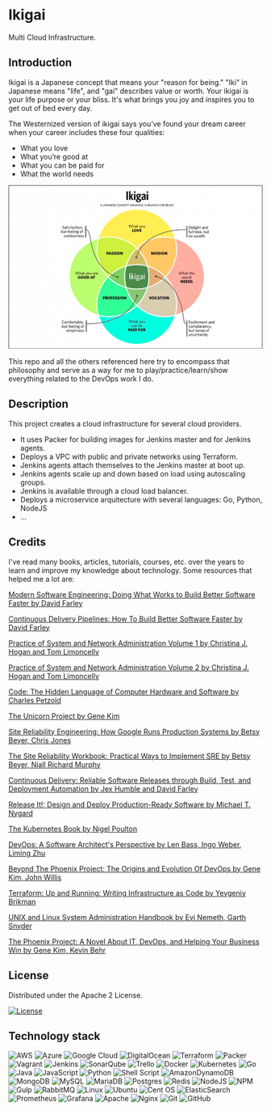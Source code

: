 # Ikigai

Multi Cloud Infrastructure.


## Introduction

Ikigai is a Japanese concept that means your "reason for being." "Iki" in Japanese means "life", and "gai" describes value or worth. Your ikigai is your life purpose or your bliss. It's what brings you joy and inspires you to get out of bed every day.

The Westernized version of ikigai says you’ve found your dream career when your career includes these four qualities:

- What you love
- What you’re good at
- What you can be paid for
- What the world needs

![Alt text](ikigai.png)


This repo and all the others referenced here try to encompass that philosophy and serve as a way for me to play/practice/learn/show everything related to the DevOps work I do.


## Description

This project creates a cloud infrastructure for several cloud providers.

- It uses Packer for building images for Jenkins master and for Jenkins agents.
- Deploys a VPC with public and private networks using Terraform.
- Jenkins agents attach themselves to the Jenkins master at boot up.
- Jenkins agents scale up and down based on load using autoscaling groups.
- Jenkins is available through a cloud load balancer.
- Deploys a microservice arquitecture with several languages: Go, Python, NodeJS
- ...


## Credits


I've read many books, articles, tutorials, courses, etc. over the years to learn and improve my knowledge about technology.
Some resources that helped me a lot are:


[Modern Software Engineering: Doing What Works to Build Better Software Faster by David Farley](https://www.amazon.co.uk/gp/product/B09GG6XKS4/ref=x_gr_bb_amazon?ie=UTF8&tag=x_gr_bb_amazon-21&linkCode=as2&camp=1634&creative=6738)

[Continuous Delivery Pipelines: How To Build Better Software Faster by David Farley](https://www.amazon.co.uk/gp/product/B096YGZVZ9/ref=x_gr_bb_amazon?ie=UTF8&tag=x_gr_bb_amazon-21&linkCode=as2&camp=1634&creative=6738)

[Practice of System and Network Administration Volume 1 by Christina J. Hogan and Tom Limoncelly](https://www.amazon.co.uk/Practice-System-Network-Administration-Enterprise-ebook/dp/B01MFCSNQZ/ref=sr_1_2?crid=3G3MWUR5BGIIT&keywords=practice+of+Cloud+System+Administration+volume+1&qid=1694258973&sprefix=practice+of+cloud+system+administration+volume+1%2Caps%2C109&sr=8-2)

[Practice of System and Network Administration Volume 2 by Christina J. Hogan and Tom Limoncelly](https://www.amazon.co.uk/Practice-Cloud-System-Administration-Practices-ebook/dp/B00N7N2CRQ/ref=sr_1_17?keywords=cloud+engineering&qid=1694258924&sprefix=cloud+engine%2Caps%2C125&sr=8-17)

[Code: The Hidden Language of Computer Hardware and Software by Charles Petzold](https://www.amazon.co.uk/gp/product/B0B123P5GV/ref=x_gr_bb_amazon?ie=UTF8&tag=x_gr_bb_amazon-21&linkCode=as2&camp=1634&creative=6738)

[The Unicorn Project by Gene Kim](https://www.amazon.co.uk/gp/product/1942788762/ref=x_gr_bb_amazon?ie=UTF8&tag=x_gr_bb_amazon-21&linkCode=as2&camp=1634&creative=6738)

[Site Reliability Engineering: How Google Runs Production Systems by Betsy Beyer, Chris Jones](https://www.amazon.co.uk/gp/product/B01DCPXKZ6/ref=x_gr_bb_amazon?ie=UTF8&tag=x_gr_bb_amazon-21&linkCode=as2&camp=1634&creative=6738)

[The Site Reliability Workbook: Practical Ways to Implement SRE by Betsy Beyer, Niall Richard Murphy](https://www.amazon.co.uk/gp/product/1492029505/ref=x_gr_bb_amazon?ie=UTF8&tag=x_gr_bb_amazon-21&linkCode=as2&camp=1634&creative=6738)

[Continuous Delivery: Reliable Software Releases through Build, Test, and Deployment Automation by Jex Humble and David Farley](https://www.amazon.co.uk/Continuous-Delivery-Deployment-Automation-Addison-Wesley-ebook/dp/B003YMNVC0/ref=sr_1_1?keywords=continuous+delivery+dave+farley&qid=1694258848&sprefix=continous+del%2Caps%2C114&sr=8-1)

[Release It!: Design and Deploy Production-Ready Software by Michael T. Nygard](https://www.amazon.co.uk/gp/product/0978739213/ref=x_gr_bb_amazon?ie=UTF8&tag=x_gr_bb_amazon-21&linkCode=as2&camp=1634&creative=6738)

[The Kubernetes Book by Nigel Poulton](https://www.amazon.co.uk/Kubernetes-Book-Version-November-2018-ebook/dp/B072TS9ZQZ/ref=sr_1_3?crid=XHDVEYEZDZHB&keywords=kubernetes&qid=1694258881&sprefix=kuben%2Caps%2C150&sr=8-3)

[DevOps: A Software Architect's Perspective by Len Bass, Ingo Weber, Liming Zhu](https://www.amazon.co.uk/gp/product/B00XCF9VCI/ref=x_gr_bb_amazon?ie=UTF8&tag=x_gr_bb_amazon-21&linkCode=as2&camp=1634&creative=6738)

[Beyond The Phoenix Project: The Origins and Evolution Of DevOps by Gene Kim, John Willis](https://www.amazon.co.uk/gp/product/B079V4YRG1/ref=x_gr_bb_amazon?ie=UTF8&tag=x_gr_bb_amazon-21&linkCode=as2&camp=1634&creative=6738)

[Terraform: Up and Running: Writing Infrastructure as Code by Yevgeniy Brikman](https://www.amazon.co.uk/Terraform-Up-Running-Yevgeniy-Brikman-ebook/dp/B0BFVT6XS4/ref=tmm_kin_swatch_0?_encoding=UTF8&qid=1694353112&sr=8-1)

[UNIX and Linux System Administration Handbook by Evi Nemeth, Garth Snyder](https://www.amazon.co.uk/UNIX-Linux-System-Administration-Handbook-ebook/dp/B075MK6LZ7/ref=sr_1_1?keywords=UNIX+and+Linux+System+Administration+Handbook&qid=1694353184&s=books&sr=1-1)

[The Phoenix Project: A Novel About IT, DevOps, and Helping Your Business Win by Gene Kim, Kevin Behr](https://www.amazon.co.uk/gp/product/0988262592/ref=x_gr_bb_amazon?ie=UTF8&tag=x_gr_bb_amazon-21&linkCode=as2&camp=1634&creative=6738)

## License


Distributed under the Apache 2 License.


[![License](https://img.shields.io/badge/License-Apache_2.0-blue.svg)](https://opensource.org/licenses/Apache-2.0)


## Technology stack


![AWS](https://img.shields.io/badge/AWS-%23FF9900.svg?style=for-the-badge&logo=amazon-aws&logoColor=white)
![Azure](https://img.shields.io/badge/azure-%230072C6.svg?style=for-the-badge&logo=microsoftazure&logoColor=white)
![Google Cloud](https://img.shields.io/badge/GoogleCloud-%234285F4.svg?style=for-the-badge&logo=google-cloud&logoColor=white)
![DigitalOcean](https://img.shields.io/badge/DigitalOcean-%230167ff.svg?style=for-the-badge&logo=digitalOcean&logoColor=white)
![Terraform](https://img.shields.io/badge/terraform-%235835CC.svg?style=for-the-badge&logo=terraform&logoColor=white)
![Packer](https://img.shields.io/badge/packer-%23E7EEF0.svg?style=for-the-badge&logo=packer&logoColor=%2302A8EF)
![Vagrant](https://img.shields.io/badge/vagrant-%231563FF.svg?style=for-the-badge&logo=vagrant&logoColor=white)
![Jenkins](https://img.shields.io/badge/jenkins-%232C5263.svg?style=for-the-badge&logo=jenkins&logoColor=white)
![SonarQube](https://img.shields.io/badge/SonarQube-black?style=for-the-badge&logo=sonarqube&logoColor=4E9BCD)
![Trello](https://img.shields.io/badge/Trello-%23026AA7.svg?style=for-the-badge&logo=Trello&logoColor=white)
![Docker](https://img.shields.io/badge/docker-%230db7ed.svg?style=for-the-badge&logo=docker&logoColor=white)
![Kubernetes](https://img.shields.io/badge/kubernetes-%23326ce5.svg?style=for-the-badge&logo=kubernetes&logoColor=white)
![Go](https://img.shields.io/badge/go-%2300ADD8.svg?style=for-the-badge&logo=go&logoColor=white)
![Java](https://img.shields.io/badge/java-%23ED8B00.svg?style=for-the-badge&logo=openjdk&logoColor=white)
![JavaScript](https://img.shields.io/badge/javascript-%23323330.svg?style=for-the-badge&logo=javascript&logoColor=%23F7DF1E)
![Python](https://img.shields.io/badge/python-3670A0?style=for-the-badge&logo=python&logoColor=ffdd54)
![Shell Script](https://img.shields.io/badge/shell_script-%23121011.svg?style=for-the-badge&logo=gnu-bash&logoColor=white)
![AmazonDynamoDB](https://img.shields.io/badge/Amazon%20DynamoDB-4053D6?style=for-the-badge&logo=Amazon%20DynamoDB&logoColor=white)
![MongoDB](https://img.shields.io/badge/MongoDB-%234ea94b.svg?style=for-the-badge&logo=mongodb&logoColor=white)
![MySQL](https://img.shields.io/badge/mysql-%2300f.svg?style=for-the-badge&logo=mysql&logoColor=white)
![MariaDB](https://img.shields.io/badge/MariaDB-003545?style=for-the-badge&logo=mariadb&logoColor=white)
![Postgres](https://img.shields.io/badge/postgres-%23316192.svg?style=for-the-badge&logo=postgresql&logoColor=white)
![Redis](https://img.shields.io/badge/redis-%23DD0031.svg?style=for-the-badge&logo=redis&logoColor=white)
![NodeJS](https://img.shields.io/badge/node.js-6DA55F?style=for-the-badge&logo=node.js&logoColor=white)
![NPM](https://img.shields.io/badge/NPM-%23CB3837.svg?style=for-the-badge&logo=npm&logoColor=white)
![Gulp](https://img.shields.io/badge/GULP-%23CF4647.svg?style=for-the-badge&logo=gulp&logoColor=white)
![RabbitMQ](https://img.shields.io/badge/Rabbitmq-FF6600?style=for-the-badge&logo=rabbitmq&logoColor=white)
![Linux](https://img.shields.io/badge/Linux-FCC624?style=for-the-badge&logo=linux&logoColor=black)
![Ubuntu](https://img.shields.io/badge/Ubuntu-E95420?style=for-the-badge&logo=ubuntu&logoColor=white)
![Cent OS](https://img.shields.io/badge/cent%20os-002260?style=for-the-badge&logo=centos&logoColor=F0F0F0)
![ElasticSearch](https://img.shields.io/badge/-ElasticSearch-005571?style=for-the-badge&logo=elasticsearch)
![Prometheus](https://img.shields.io/badge/Prometheus-E6522C?style=for-the-badge&logo=Prometheus&logoColor=white)
![Grafana](https://img.shields.io/badge/grafana-%23F46800.svg?style=for-the-badge&logo=grafana&logoColor=white)
![Apache](https://img.shields.io/badge/apache-%23D42029.svg?style=for-the-badge&logo=apache&logoColor=white)
![Nginx](https://img.shields.io/badge/nginx-%23009639.svg?style=for-the-badge&logo=nginx&logoColor=white)
![Git](https://img.shields.io/badge/git-%23F05033.svg?style=for-the-badge&logo=git&logoColor=white)
![GitHub](https://img.shields.io/badge/github-%23121011.svg?style=for-the-badge&logo=github&logoColor=white)